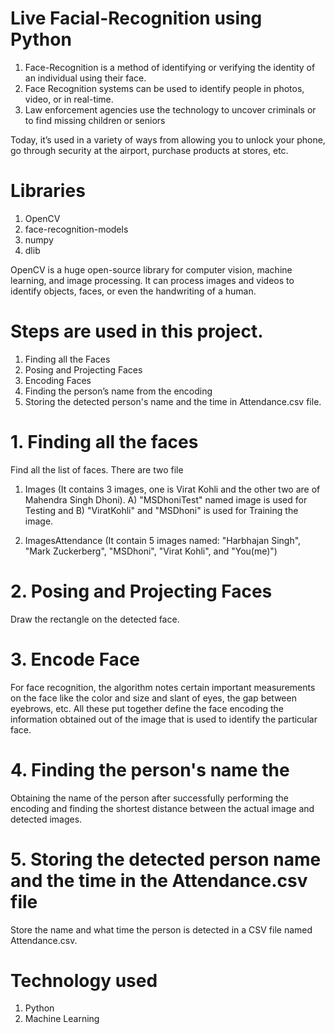 # Live Facial-Recognition using Python
1. Face-Recognition is a method of identifying or verifying the identity of an individual using their face. 
2. Face Recognition systems can be used to identify people in photos, video, or in real-time.
3. Law enforcement agencies use the technology to uncover criminals or to find missing children or seniors

Today, it’s used in a variety of ways from allowing you to unlock your phone, go through security at the airport, purchase products at stores, etc.

# Libraries
1. OpenCV
2. face-recognition-models
3. numpy
4. dlib

OpenCV is a huge open-source library for computer vision, machine learning, and image processing. 
It can process images and videos to identify objects, faces, or even the handwriting of a human.

# Steps are used in this project.
1. Finding all the Faces
2. Posing and Projecting Faces
3. Encoding Faces
4. Finding the person’s name from the encoding
5. Storing the detected person's name and the time in Attendance.csv file.

# 1. Finding all the faces 
  Find all the list of faces.
  There are two file
  1. Images (It contains 3 images, one is Virat Kohli and the other two are of Mahendra Singh Dhoni).
  A) "MSDhoniTest" named image is used for Testing and
  B) "ViratKohli" and "MSDhoni" is used for Training the image.
  
  2. ImagesAttendance (It contain 5 images named: "Harbhajan Singh", "Mark Zuckerberg", "MSDhoni", "Virat Kohli", and "You(me)")

# 2. Posing and Projecting Faces
  Draw the rectangle on the detected face.

# 3. Encode Face
  For face recognition, the algorithm notes certain important measurements on the face like the color and size and slant of eyes, 
  the gap between eyebrows, etc. All these put together define the face encoding the information obtained out of the image that is used to identify the particular face.

# 4. Finding the person's name  the
  Obtaining the name of the person after successfully performing the encoding and finding the shortest distance between the actual image and detected images.

# 5. Storing the detected person name and the time in the Attendance.csv file
  Store the name and what time the person is detected in a CSV file named Attendance.csv.

# Technology used
1. Python 
2. Machine Learning
